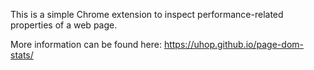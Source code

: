 This is a simple Chrome extension to inspect performance-related properties of a web page.

More information can be found here: https://uhop.github.io/page-dom-stats/
